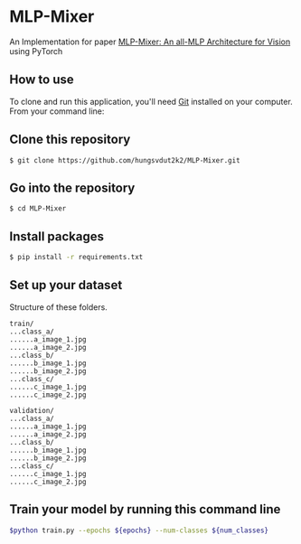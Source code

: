 # MLP-Mixer

An Implementation for paper [MLP-Mixer: An all-MLP Architecture for Vision](https://arxiv.org/pdf/2105.01601.pdf) using PyTorch
## How to use

To clone and run this application, you'll need [Git](https://git-scm.com/downloads) installed on your computer. From your command line:


## Clone this repository
```$bash
$ git clone https://github.com/hungsvdut2k2/MLP-Mixer.git
```
## Go into the repository
```$bash
$ cd MLP-Mixer
```
## Install packages
```bash
$ pip install -r requirements.txt
```
## Set up your dataset
Structure of these folders.

```
train/
...class_a/
......a_image_1.jpg
......a_image_2.jpg
...class_b/
......b_image_1.jpg
......b_image_2.jpg
...class_c/
......c_image_1.jpg
......c_image_2.jpg
```

```
validation/
...class_a/
......a_image_1.jpg
......a_image_2.jpg
...class_b/
......b_image_1.jpg
......b_image_2.jpg
...class_c/
......c_image_1.jpg
......c_image_2.jpg
```
## Train your model by running this command line 
```bash
$python train.py --epochs ${epochs} --num-classes ${num_classes}
```
